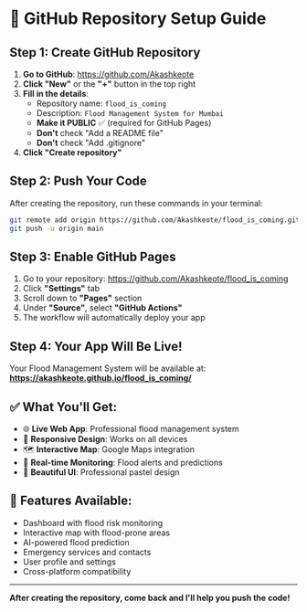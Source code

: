 # 🚀 GitHub Repository Setup Guide

## Step 1: Create GitHub Repository

1. **Go to GitHub**: https://github.com/Akashkeote
2. **Click "New"** or the **"+"** button in the top right
3. **Fill in the details**:
   - Repository name: `flood_is_coming`
   - Description: `Flood Management System for Mumbai`
   - **Make it PUBLIC** ✅ (required for GitHub Pages)
   - **Don't** check "Add a README file"
   - **Don't** check "Add .gitignore"
4. **Click "Create repository"**

## Step 2: Push Your Code

After creating the repository, run these commands in your terminal:

```bash
git remote add origin https://github.com/Akashkeote/flood_is_coming.git
git push -u origin main
```

## Step 3: Enable GitHub Pages

1. Go to your repository: https://github.com/Akashkeote/flood_is_coming
2. Click **"Settings"** tab
3. Scroll down to **"Pages"** section
4. Under **"Source"**, select **"GitHub Actions"**
5. The workflow will automatically deploy your app

## Step 4: Your App Will Be Live!

Your Flood Management System will be available at:
**https://akashkeote.github.io/flood_is_coming/**

## ✅ What You'll Get:

- 🌐 **Live Web App**: Professional flood management system
- 📱 **Responsive Design**: Works on all devices
- 🗺️ **Interactive Map**: Google Maps integration
- 🚨 **Real-time Monitoring**: Flood alerts and predictions
- 🎨 **Beautiful UI**: Professional pastel design

## 🔧 Features Available:

- Dashboard with flood risk monitoring
- Interactive map with flood-prone areas
- AI-powered flood prediction
- Emergency services and contacts
- User profile and settings
- Cross-platform compatibility

---

**After creating the repository, come back and I'll help you push the code!** 